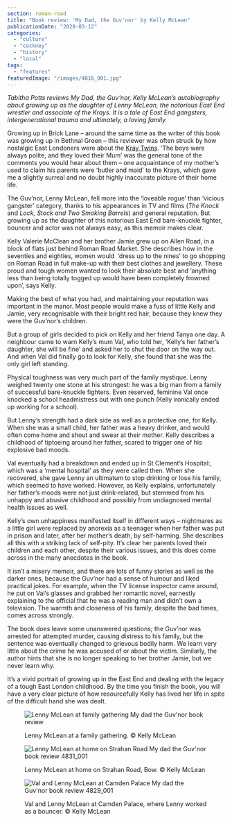 ```yaml
---
section: roman-road
title: "Book review: 'My Dad, the Guv'nor' by Kelly McLean"
publicationDate: "2020-03-12"
categories: 
  - "culture"
  - "cockney"
  - "history"
  - "local"
tags: 
  - "features"
featuredImage: "/images/4816_001.jpg"
---
```


_Tabitha Potts reviews My Dad, the Guv’nor, Kelly McLean’s autobiography about growing up as the daughter of Lenny McLean, the notorious East End wrestler and associate of the Krays. It is a tale of East End gangsters, intergenerational trauma and ultimately, a loving family._

Growing up in Brick Lane – around the same time as the writer of this book was growing up in Bethnal Green – this reviewer was often struck by how nostalgic East Londoners were about the [Kray Twins](https://romanroadlondon.com/kray-twins-boxing-careers/). ‘The boys were always polite, and they loved their Mum’ was the general tone of the comments you would hear about them – one acquaintance of my mother’s used to claim his parents were ‘butler and maid’ to the Krays, which gave me a slightly surreal and no doubt highly inaccurate picture of their home life.

The Guv’nor, Lenny McLean, fell more into the ‘loveable rogue’ than ‘vicious gangster’ category, thanks to his appearances in TV and films (_The Knock_ and _Lock, Stock and Two Smoking Barrels_) and general reputation. But growing up as the daughter of this notorious East End bare-knuckle fighter, bouncer and actor was not always easy, as this memoir makes clear.

Kelly Valerie McClean and her brother Jamie grew up on Allen Road, in a block of flats just behind Roman Road Market. She describes how in the seventies and eighties, women would  ‘dress up to the nines’ to go shopping on Roman Road in full make-up with their best clothes and jewellery. These proud and tough women wanted to look their absolute best and ‘anything less than being totally togged up would have been completely frowned upon’, says Kelly.

Making the best of what you had, and maintaining your reputation was important in the manor. Most people would make a fuss of little Kelly and Jamie, very recognisable with their bright red hair, because they knew they were the Guv’nor’s children.

But a group of girls decided to pick on Kelly and her friend Tanya one day. A neighbour came to warn Kelly’s mum Val, who told her, ‘Kelly’s her father’s daughter, she will be fine’ and asked her to shut the door on the way out. And when Val did finally go to look for Kelly, she found that she was the only girl left standing.

Physical toughness was very much part of the family mystique. Lenny weighed twenty one stone at his strongest: he was a big man from a family of successful bare-knuckle fighters. Even reserved, feminine Val once knocked a school headmistress out with one punch (Kelly ironically ended up working for a school).

But Lenny’s strength had a dark side as well as a protective one, for Kelly. When she was a small child, her father was a heavy drinker, and would often come home and shout and swear at their mother. Kelly describes a childhood of tiptoeing around her father, scared to trigger one of his explosive bad moods.

Val eventually had a breakdown and ended up in St Clement’s Hospital:, which was a ‘mental hospital’ as they were called then. When she recovered, she gave Lenny an ultimatum to stop drinking or lose his family, which seemed to have worked. However, as Kelly explains, unfortunately her father’s moods were not just drink-related, but stemmed from his unhappy and abusive childhood and possibly from undiagnosed mental health issues as well.

Kelly’s own unhappiness manifested itself in different ways – nightmares as a little girl were replaced by anorexia as a teenager when her father was put in prison and later, after her mother’s death, by self-harming. She describes all this with a striking lack of self-pity. It’s clear her parents loved their children and each other, despite their various issues, and this does come across in the many anecdotes in the book. 

It isn’t a misery memoir, and there are lots of funny stories as well as the darker ones, because the Guv’nor had a sense of humour and liked practical jokes. For example, when the TV license inspector came around, he put on Val’s glasses and grabbed her romantic novel, earnestly explaining to the official that he was a reading man and didn’t own a television. The warmth and closeness of his family, despite the bad times, comes across strongly.

The book does leave some unanswered questions; the Guv’nor was arrested for attempted murder, causing distress to his family, but the sentence was eventually changed to grievous bodily harm. We learn very little about the crime he was accused of or about the victim. Similarly, the author hints that she is no longer speaking to her brother Jamie, but we never learn why. 

It’s a vivid portrait of growing up in the East End and dealing with the legacy of a tough East London childhood. By the time you finish the book, you will have a very clear picture of how resourcefully Kelly has lived her life in spite of the difficult hand she was dealt.

<figure>

![Lenny McLean at family gathering My dad the Guv'nor book review](/images/4820_001-1024x679.jpg)

<figcaption>

Lenny McLean at a family gathering. © Kelly McLean

</figcaption>

</figure>

<figure>

![Lenny McLean at home on Strahan Road My dad the Guv'nor book review 4831_001](/images/4831_001-1024x736.jpg)

<figcaption>

Lenny McLean at home on Strahan Road, Bow. © Kelly McLean

</figcaption>

</figure>

<figure>

![Val and Lenny McLean at Camden Palace My dad the Guv'nor book review 4829_001](/images/4829_001-1024x719.jpg)

<figcaption>

Val and Lenny McLean at Camden Palace, where Lenny worked as a bouncer. © Kelly McLean

</figcaption>

</figure>
